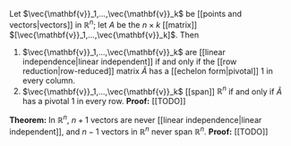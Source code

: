 Let $\vec{\mathbf{v}}_1,...,\vec{\mathbf{v}}_k$ be [[points and vectors|vectors]] in $\mathbb{R}^n$; let $A$ be the $n\times k$ [[matrix]] $[\vec{\mathbf{v}}_1,...,\vec{\mathbf{v}}_k]$. Then
1. $\vec{\mathbf{v}}_1,...,\vec{\mathbf{v}}_k$ are [[linear independence|linear independent]] if and only if the [[row reduction|row-reduced]] matrix $\tilde{A}$ has a [[echelon form|pivotal]] $1$ in every column.
2. $\vec{\mathbf{v}}_1,...,\vec{\mathbf{v}}_k$ [[span]] $\mathbb{R}^n$ if and only if $\tilde{A}$ has a pivotal $1$ in every row.
**Proof:** [[TODO]]

**Theorem:**
In $\mathbb{R}^n$, $n+1$ vectors are never [[linear independence|linear independent]], and $n-1$ vectors in $\mathbb{R}^n$ never span $\mathbb{R}^n$.
**Proof:** [[TODO]]